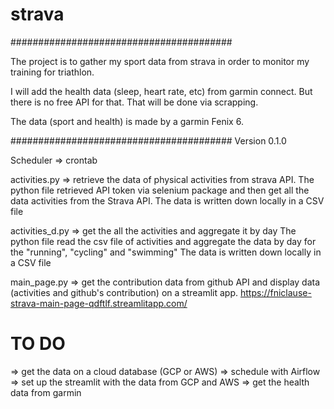 # strava

########################################

The project is to gather my sport data from strava in order to monitor my training for triathlon.

I will add the health data (sleep, heart rate, etc) from garmin connect. But there is no free API for that. That will be done via scrapping.

The data (sport and health) is made by a garmin Fenix 6.


########################################
Version 0.1.0

Scheduler => crontab

activities.py => retrieve the data of physical activities from strava API.
The python file retrieved API token via selenium package and then get all the data activities from the Strava API.
The data is written down locally in a CSV file

activities_d.py => get the all the activities and aggregate it by day
The python file read the csv file of activities and aggregate the data by day for the "running", "cycling" and "swimming"
The data is written down locally in a CSV file

main_page.py => get the contribution data from github API and display data (activities and github's contribution) on a streamlit app.
https://fniclause-strava-main-page-qdftlf.streamlitapp.com/

# TO DO
=> get the data on a cloud database (GCP or AWS)
=> schedule with Airflow
=> set up the streamlit with the data from GCP and AWS
=> get the health data from garmin
